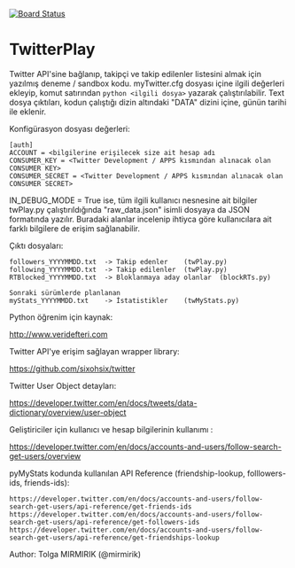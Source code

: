 [![Board Status](https://dev.azure.com/testeryou/10b2e0c2-0062-4680-b034-4362f128ab46/0eb5b43d-0494-46b9-a50e-cb7d9a661067/_apis/work/boardbadge/46c90235-e619-492e-97b0-2ba372d4fce9?columnOptions=1)](https://dev.azure.com/testeryou/10b2e0c2-0062-4680-b034-4362f128ab46/_boards/board/t/0eb5b43d-0494-46b9-a50e-cb7d9a661067/Microsoft.RequirementCategory)

# TwitterPlay

Twitter API'sine bağlanıp, takipçi ve takip edilenler listesini almak için yazılmış deneme / sandbox kodu.
myTwitter.cfg dosyası içine ilgili değerleri ekleyip, komut satırından `python <ilgili dosya>` yazarak çalıştırılabilir.
Text dosya çıktıları, kodun çalıştığı dizin altındaki "DATA" dizini içine, günün tarihi ile eklenir.

Konfigürasyon dosyası değerleri:
    
    [auth]
    ACCOUNT = <bilgilerine erişilecek size ait hesap adı
    CONSUMER_KEY = <Twitter Development / APPS kısmından alınacak olan CONSUMER KEY>
    CONSUMER_SECRET = <Twitter Development / APPS kısmından alınacak olan CONSUMER SECRET>

IN_DEBUG_MODE = True ise,
    tüm ilgili kullanıcı nesnesine ait bilgiler twPlay.py çalıştırıldığında "raw_data.json" isimli dosyaya da JSON formatında yazılır. Buradaki alanlar incelenip ihtiyca göre kullanıcılara ait farklı bilgilere de erişim sağlanabilir.

Çıktı dosyaları:

    followers_YYYYMMDD.txt  -> Takip edenler    (twPlay.py)
    following_YYYYMMDD.txt  -> Takip edilenler  (twPlay.py)
    RTBlocked_YYYYMMDD.txt  -> Bloklanmaya aday olanlar  (blockRTs.py)

    Sonraki sürümlerde planlanan
    myStats_YYYYMMDD.txt    -> İstatistikler    (twMyStats.py) 

Python öğrenim için kaynak:

http://www.veridefteri.com

Twitter API'ye erişim sağlayan wrapper library:

https://github.com/sixohsix/twitter

Twitter User Object detayları:

https://developer.twitter.com/en/docs/tweets/data-dictionary/overview/user-object

Geliştiriciler için kullanıcı ve hesap bilgilerinin kullanımı :

https://developer.twitter.com/en/docs/accounts-and-users/follow-search-get-users/overview

pyMyStats kodunda kullanılan API Reference (friendship-lookup, folllowers-ids, friends-ids):

    https://developer.twitter.com/en/docs/accounts-and-users/follow-search-get-users/api-reference/get-friends-ids
    https://developer.twitter.com/en/docs/accounts-and-users/follow-search-get-users/api-reference/get-followers-ids
    https://developer.twitter.com/en/docs/accounts-and-users/follow-search-get-users/api-reference/get-friendships-lookup


Author: Tolga MIRMIRIK (@mirmirik)
